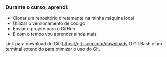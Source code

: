 ### Durante o curso, aprendi:
- Clonar um repositório diretamente na minha máquina local
- Utilizar o versionamento de código 
- Enviar o projeto para o GitHub.
- E com o tempo vou aprender ainda mais

Link para download do Git: https://git-scm.com/downloads
O Git Bash é um terminal extendido para otimizar o uso do Git.
